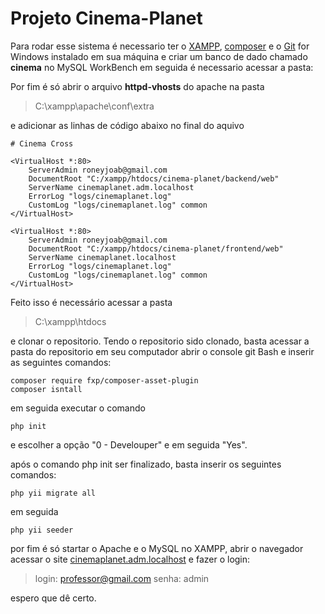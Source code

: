 # Projeto Cinema-Planet

Para rodar esse sistema é necessario ter o [XAMPP](https://www.apachefriends.org/xampp-files/7.3.6/xampp-windows-x64-7.3.6-1-VC15-installer.exe), [composer](https://getcomposer.org/Composer-Setup.exe) e o [Git](https://git-scm.com/download/win) for Windows instalado em sua máquina e criar um banco de dado chamado **cinema** no MySQL WorkBench em seguida é necessario acessar a pasta:

Por fim é só abrir o arquivo **httpd-vhosts** do apache na pasta

>C:\xampp\apache\conf\extra

e adicionar as linhas de código abaixo no final do aquivo

```
# Cinema Cross

<VirtualHost *:80>
	ServerAdmin roneyjoab@gmail.com
    DocumentRoot "C:/xampp/htdocs/cinema-planet/backend/web"
    ServerName cinemaplanet.adm.localhost
    ErrorLog "logs/cinemaplanet.log"
    CustomLog "logs/cinemaplanet.log" common
</VirtualHost>

<VirtualHost *:80>
	ServerAdmin roneyjoab@gmail.com
    DocumentRoot "C:/xampp/htdocs/cinema-planet/frontend/web"
    ServerName cinemaplanet.localhost
    ErrorLog "logs/cinemaplanet.log"
    CustomLog "logs/cinemaplanet.log" common
</VirtualHost>
```

Feito isso é necessário acessar a pasta

>C:\xampp\htdocs

e clonar o repositorio. Tendo o repositorio sido clonado, basta acessar a pasta do 
repositorio em seu computador abrir o console git Bash e inserir as seguintes comandos:


```
composer require fxp/composer-asset-plugin
composer isntall
```

em seguida executar o comando

```
php init
```

e escolher a opção "0 - Develouper" e em seguida "Yes".

após o comando php init ser finalizado, basta inserir os seguintes comandos:

```
php yii migrate all

```

em seguida 

```
php yii seeder
```
por fim é só startar o Apache e o MySQL no XAMPP, abrir o navegador acessar o site [cinemaplanet.adm.localhost](cinemaplanet.adm.localhost)
e fazer o login:

> login: professor@gmail.com
> senha: admin


espero que dê certo.
